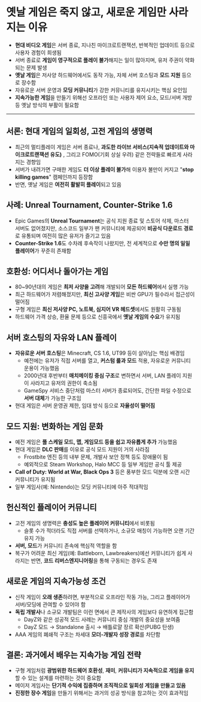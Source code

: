 # 옛날 게임은 죽지 않고, 새로운 게임만 사라지는 이유


* **현대 비디오 게임**은 서버 종료, 지나친 마이크로트랜잭션, 반복적인 업데이트 등으로 사용자 경험이 희생됨
* 서버 종료로 **게임이 영구적으로 플레이 불가**해지는 일이 많아지며, 유저 주권이 약화되는 문제 발생
* **옛날 게임**은 저사양 하드웨어에서도 동작 가능, 자체 서버 호스팅과 **모드 지원** 등으로 장수함
* 자유로운 서버 운영과 **모딩 커뮤니티**가 강한 커뮤니티를 유지시키는 핵심 요인임
* **지속가능한 게임**을 만들기 위해선 오프라인 또는 사용자 제어 요소, 모드/서버 개방 등 옛날 방식의 부활이 필요함

---

서론: 현대 게임의 일회성, 고전 게임의 생명력
--------------------------

* 최근의 멀티플레이 게임은 서버 종료나, **과도한 라이브 서비스(지속적 업데이트와 마이크로트랜잭션 유도)** , 그리고 FOMO(기회 상실 우려) 같은 전략들로 빠르게 사라지는 경향임
* 서버가 내려가면 구매한 게임도 **더 이상 플레이 불가**해 이용자 불만이 커지고 "**stop killing games**" 캠페인까지 등장함
* 반면, 옛날 게임은 **여전히 활발히 플레이**되고 있음

사례: Unreal Tournament, Counter-Strike 1.6
-----------------------------------------

* Epic Games의 **Unreal Tournament**는 공식 지원 종료 및 스토어 삭제, 마스터 서버도 없어졌지만, 소스코드 일부가 팬 커뮤니티에 제공되어 **비공식 다운로드 경로**로 유통되며 여전히 많은 유저가 즐기고 있음
* **Counter-Strike 1.6**도 수차례 후속작이 나왔지만, 전 세계적으로 **수만 명의 일일 플레이어**가 꾸준히 존재함

호환성: 어디서나 돌아가는 게임
-----------------

* 80~90년대의 게임은 **최저 사양을 고려**해 개발되어 **모든 하드웨어**에서 실행 가능
* 최근 하드웨어가 저렴해졌지만, **최신 고사양 게임**은 비싼 GPU가 필수라서 접근성이 떨어짐
* 구형 게임은 **최신 저사양 PC, 노트북, 심지어 VR 헤드셋**에서도 원활히 구동됨
* 하드웨어 가격 상승, 환율 문제 등으로 신흥국에서 **옛날 게임의 수요**가 유지됨

서버 호스팅의 자유와 LAN 플레이
-------------------

* **자유로운 서버 호스팅**은 Minecraft, CS 1.6, UT99 등이 살아남는 핵심 배경임
  + 예전에는 유저가 직접 서버를 열고, **커스텀 룰과 모드** 적용, 자유로운 커뮤니티 운용이 가능했음
  + 2000년대 후반부터 **매치메이킹 중심 구조**로 변하면서 서버, LAN 플레이 지원이 사라지고 유저의 권한이 축소됨
  + GameSpy 서비스 중단처럼 마스터 서버가 종료되어도, 간단한 파일 수정으로 **서버 대체**가 가능한 구조임
* 현대 게임은 서버 운영권 제한, 임대 방식 등으로 **자율성이 떨어짐**

모드 지원: 변화하는 게임 문화
-----------------

* 예전 게임은 **풀 스케일 모드, 맵, 게임모드 등을 쉽고 자유롭게 추가** 가능했음
* 현대 게임은 **DLC 판매**를 이유로 공식 모드 지원이 거의 사라짐
  + Frostbite 엔진 등의 내부 문제, 개발사 보안 정책 등도 장애물이 됨
  + 예외적으로 Steam Workshop, Halo MCC 등 일부 게임만 공식 툴 제공
* **Call of Duty: World at War, Black Ops 3** 등은 풍부한 모드 덕분에 오랜 시간 커뮤니티가 유지됨
* 일부 게임사(예: Nintendo)는 모딩 커뮤니티에 아주 적대적임

헌신적인 플레이어 커뮤니티
--------------

* 고전 게임의 생명력은 **충성도 높은 플레이어 커뮤니티**에서 비롯됨
  + 슬롯 수가 적더라도 직접 서버를 선택하거나, 소규모 매칭이 가능하면 오랜 기간 유지 가능
* **서버, 모드**가 커뮤니티 존속에 핵심적 역할을 함
* 복구가 어려운 최신 게임(예: Battleborn, Lawbreakers)에선 커뮤니티가 쉽게 사라지는 반면, **코드 리버스엔지니어링**을 통해 구동되는 경우도 존재

새로운 게임의 지속가능성 조건
----------------

* 신작 게임이 **오래 생존**하려면, 부분적으로 오프라인 작동 가능, 그리고 플레이어가 서버/모딩에 관여할 수 있어야 함
* **독립 개발사**나 소규모 개발팀은 이런 면에서 큰 제작사의 게임보다 유연하게 접근함
  + DayZ와 같은 성공적 모드 사례는 커뮤니티 중심 개발의 중요성을 보여줌
  + DayZ 모드 → Standalone 출시 → 배틀로얄 장르 확산(PUBG 탄생)
* AAA 게임의 폐쇄적 구조는 차세대 **모더-개발자 성장 경로**를 차단함

결론: 과거에서 배우는 지속가능 게임 전략
-----------------------

* 구형 게임처럼 **광범위한 하드웨어 호환성**, **재미**, **커뮤니티가 지속적으로 게임을 유지**할 수 있는 설계를 마련하는 것이 중요함
* 메이저 게임사는 **단기적 수익에 집중하며 조직적으로 일회성 게임을 만들고 있음**
* **진정한 장수 게임**을 만들기 위해서는 과거의 성공 방식을 참고하는 것이 효과적임
